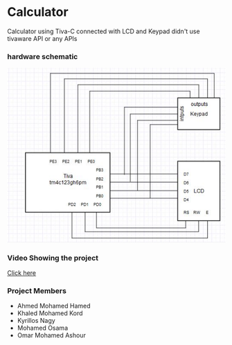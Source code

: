 # Calculator
Calculator using Tiva-C connected with LCD and Keypad
didn't use tivaware API or any APIs

### hardware schematic
![](1.PNG)

### Video Showing the project
[Click here](https://www.youtube.com/watch?v=WBQR2-7qohE&feature=youtu.be)


### Project Members
* Ahmed Mohamed Hamed
* Khaled Mohamed Kord
* Kyrillos Nagy
* Mohamed Osama
* Omar Mohamed Ashour
